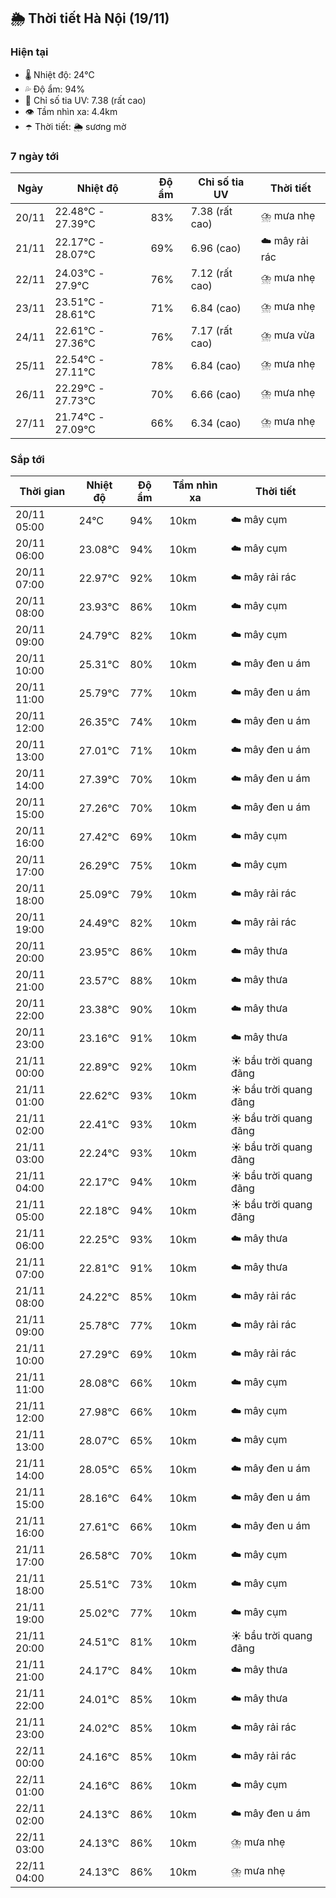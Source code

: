 ## 🌦️ Thời tiết Hà Nội (19/11)

### Hiện tại

- 🌡️ Nhiệt độ: 24℃
- 💦 Độ ẩm: 94%
- 🌟 Chỉ số tia UV: 7.38 (rất cao)
- 👁️ Tầm nhìn xa: 4.4km
- ☂️ Thời tiết: 🌦️ sương mờ

### 7 ngày tới

| Ngày | Nhiệt độ | Độ ẩm | Chỉ số tia UV | Thời tiết |
| --- | --- | --- | --- | --- |
| 20/11 | 22.48℃ - 27.39℃ | 83% | 7.38 (rất cao) | ⛈️ mưa nhẹ |
| 21/11 | 22.17℃ - 28.07℃ | 69% | 6.96 (cao) | ☁️ mây rải rác |
| 22/11 | 24.03℃ - 27.9℃ | 76% | 7.12 (rất cao) | ⛈️ mưa nhẹ |
| 23/11 | 23.51℃ - 28.61℃ | 71% | 6.84 (cao) | ⛈️ mưa nhẹ |
| 24/11 | 22.61℃ - 27.36℃ | 76% | 7.17 (rất cao) | ⛈️ mưa vừa |
| 25/11 | 22.54℃ - 27.11℃ | 78% | 6.84 (cao) | ⛈️ mưa nhẹ |
| 26/11 | 22.29℃ - 27.73℃ | 70% | 6.66 (cao) | ⛈️ mưa nhẹ |
| 27/11 | 21.74℃ - 27.09℃ | 66% | 6.34 (cao) | ⛈️ mưa nhẹ |

### Sắp tới

| Thời gian | Nhiệt độ | Độ ẩm | Tầm nhìn xa | Thời tiết |
| --- | --- | --- | --- | --- |
| 20/11 05:00 | 24℃ | 94% | 10km | ☁️ mây cụm |
| 20/11 06:00 | 23.08℃ | 94% | 10km | ☁️ mây cụm |
| 20/11 07:00 | 22.97℃ | 92% | 10km | ☁️ mây rải rác |
| 20/11 08:00 | 23.93℃ | 86% | 10km | ☁️ mây cụm |
| 20/11 09:00 | 24.79℃ | 82% | 10km | ☁️ mây cụm |
| 20/11 10:00 | 25.31℃ | 80% | 10km | ☁️ mây đen u ám |
| 20/11 11:00 | 25.79℃ | 77% | 10km | ☁️ mây đen u ám |
| 20/11 12:00 | 26.35℃ | 74% | 10km | ☁️ mây đen u ám |
| 20/11 13:00 | 27.01℃ | 71% | 10km | ☁️ mây đen u ám |
| 20/11 14:00 | 27.39℃ | 70% | 10km | ☁️ mây đen u ám |
| 20/11 15:00 | 27.26℃ | 70% | 10km | ☁️ mây đen u ám |
| 20/11 16:00 | 27.42℃ | 69% | 10km | ☁️ mây cụm |
| 20/11 17:00 | 26.29℃ | 75% | 10km | ☁️ mây cụm |
| 20/11 18:00 | 25.09℃ | 79% | 10km | ☁️ mây rải rác |
| 20/11 19:00 | 24.49℃ | 82% | 10km | ☁️ mây rải rác |
| 20/11 20:00 | 23.95℃ | 86% | 10km | ☁️ mây thưa |
| 20/11 21:00 | 23.57℃ | 88% | 10km | ☁️ mây thưa |
| 20/11 22:00 | 23.38℃ | 90% | 10km | ☁️ mây thưa |
| 20/11 23:00 | 23.16℃ | 91% | 10km | ☁️ mây thưa |
| 21/11 00:00 | 22.89℃ | 92% | 10km | ☀️ bầu trời quang đãng |
| 21/11 01:00 | 22.62℃ | 93% | 10km | ☀️ bầu trời quang đãng |
| 21/11 02:00 | 22.41℃ | 93% | 10km | ☀️ bầu trời quang đãng |
| 21/11 03:00 | 22.24℃ | 93% | 10km | ☀️ bầu trời quang đãng |
| 21/11 04:00 | 22.17℃ | 94% | 10km | ☀️ bầu trời quang đãng |
| 21/11 05:00 | 22.18℃ | 94% | 10km | ☀️ bầu trời quang đãng |
| 21/11 06:00 | 22.25℃ | 93% | 10km | ☁️ mây thưa |
| 21/11 07:00 | 22.81℃ | 91% | 10km | ☁️ mây thưa |
| 21/11 08:00 | 24.22℃ | 85% | 10km | ☁️ mây rải rác |
| 21/11 09:00 | 25.78℃ | 77% | 10km | ☁️ mây rải rác |
| 21/11 10:00 | 27.29℃ | 69% | 10km | ☁️ mây rải rác |
| 21/11 11:00 | 28.08℃ | 66% | 10km | ☁️ mây cụm |
| 21/11 12:00 | 27.98℃ | 66% | 10km | ☁️ mây cụm |
| 21/11 13:00 | 28.07℃ | 65% | 10km | ☁️ mây cụm |
| 21/11 14:00 | 28.05℃ | 65% | 10km | ☁️ mây đen u ám |
| 21/11 15:00 | 28.16℃ | 64% | 10km | ☁️ mây đen u ám |
| 21/11 16:00 | 27.61℃ | 66% | 10km | ☁️ mây đen u ám |
| 21/11 17:00 | 26.58℃ | 70% | 10km | ☁️ mây cụm |
| 21/11 18:00 | 25.51℃ | 73% | 10km | ☁️ mây cụm |
| 21/11 19:00 | 25.02℃ | 77% | 10km | ☁️ mây cụm |
| 21/11 20:00 | 24.51℃ | 81% | 10km | ☀️ bầu trời quang đãng |
| 21/11 21:00 | 24.17℃ | 84% | 10km | ☁️ mây thưa |
| 21/11 22:00 | 24.01℃ | 85% | 10km | ☁️ mây thưa |
| 21/11 23:00 | 24.02℃ | 85% | 10km | ☁️ mây rải rác |
| 22/11 00:00 | 24.16℃ | 85% | 10km | ☁️ mây rải rác |
| 22/11 01:00 | 24.16℃ | 86% | 10km | ☁️ mây cụm |
| 22/11 02:00 | 24.13℃ | 86% | 10km | ☁️ mây đen u ám |
| 22/11 03:00 | 24.13℃ | 86% | 10km | ⛈️ mưa nhẹ |
| 22/11 04:00 | 24.13℃ | 86% | 10km | ⛈️ mưa nhẹ |
